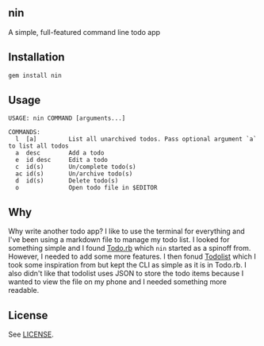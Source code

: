 nin
---

A simple, full-featured command line todo app

## Installation

```bash
gem install nin
```

## Usage

```console
USAGE: nin COMMAND [arguments...]

COMMANDS:
  l  [a]         List all unarchived todos. Pass optional argument `a` to list all todos
  a  desc        Add a todo
  e  id desc     Edit a todo
  c  id(s)       Un/complete todo(s)
  ac id(s)       Un/archive todo(s)
  d  id(s)       Delete todo(s)
  o              Open todo file in $EDITOR
```

## Why

Why write another todo app? I like to use the terminal for everything and I've
been using a markdown file to manage my todo list. I looked for something
simple and I found [Todo.rb](https://gist.github.com/mattsears/1259080) which
`nin` started as a spinoff from. However, I needed to add some more features. I
then fonud [Todolist](http://todolist.site/) which I took some inspiration from
but kept the CLI as simple as it is in Todo.rb. I also didn't like that
todolist uses JSON to store the todo items because I wanted to view the file on
my phone and I needed something more readable.

## License

See [LICENSE](https://github.com/aonemd/nin/blob/master/LICENSE).
